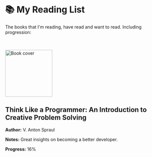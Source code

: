 # 📚 My Reading List
The books that I'm reading, have read and want to read. Including progression:

</br>
</br>



<img src="https://m.media-amazon.com/images/I/71K9kh-Xh+L._SL1500_.jpg" alt="Book cover" width="150">

<div>
  <h2>Think Like a Programmer: An Introduction to Creative Problem Solving</h2>
  <p><strong>Author:</strong> V. Anton Spraul</p>
  <p><strong>Notes:</strong> Great insights on becoming a better developer.</p>
  <p><strong>Progress:</strong> 16%</p>
</div>

</div>

  
